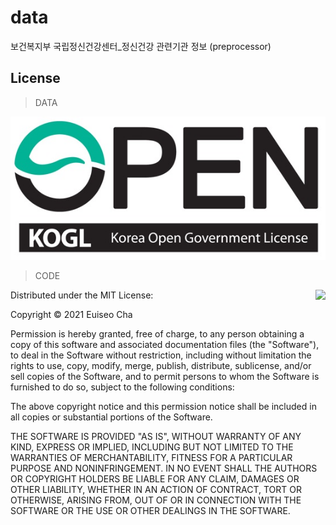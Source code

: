 # data
보건복지부 국립정신건강센터_정신건강 관련기관 정보 (preprocessor)
## License
> DATA

![Korea Open Government License](./images/KOGL_copyright.jpg)

> CODE

<img align="right" src="https://i0.wp.com/opensource.org/wp-content/uploads/2009/06/OSIApproved_100X125.png?resize=100%2C125">

Distributed under the MIT License:

Copyright © 2021 Euiseo Cha

Permission is hereby granted, free of charge, to any person obtaining a copy of this software and associated documentation files (the "Software"), to deal in the Software without restriction, including without limitation the rights to use, copy, modify, merge, publish, distribute, sublicense, and/or sell copies of the Software, and to permit persons to whom the Software is furnished to do so, subject to the following conditions:

The above copyright notice and this permission notice shall be included in all copies or substantial portions of the Software.

THE SOFTWARE IS PROVIDED "AS IS", WITHOUT WARRANTY OF ANY KIND, EXPRESS OR IMPLIED, INCLUDING BUT NOT LIMITED TO THE WARRANTIES OF MERCHANTABILITY, FITNESS FOR A PARTICULAR PURPOSE AND NONINFRINGEMENT. IN NO EVENT SHALL THE AUTHORS OR COPYRIGHT HOLDERS BE LIABLE FOR ANY CLAIM, DAMAGES OR OTHER LIABILITY, WHETHER IN AN ACTION OF CONTRACT, TORT OR OTHERWISE, ARISING FROM, OUT OF OR IN CONNECTION WITH THE SOFTWARE OR THE USE OR OTHER DEALINGS IN THE SOFTWARE.